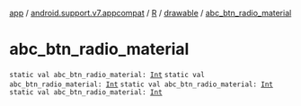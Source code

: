 [app](../../../index.md) / [android.support.v7.appcompat](../../index.md) / [R](../index.md) / [drawable](index.md) / [abc_btn_radio_material](.)

# abc_btn_radio_material

`static val abc_btn_radio_material: `[`Int`](https://kotlinlang.org/api/latest/jvm/stdlib/kotlin/-int/index.html)
`static val abc_btn_radio_material: `[`Int`](https://kotlinlang.org/api/latest/jvm/stdlib/kotlin/-int/index.html)
`static val abc_btn_radio_material: `[`Int`](https://kotlinlang.org/api/latest/jvm/stdlib/kotlin/-int/index.html)
`static val abc_btn_radio_material: `[`Int`](https://kotlinlang.org/api/latest/jvm/stdlib/kotlin/-int/index.html)